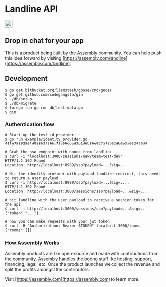# Landline API

<a href="https://assembly.com/landline/bounties?utm_campaign=assemblage&utm_source=landline&utm_medium=repo_badge"><img src="https://asm-badger.herokuapp.com/landline/badges/tasks.svg" height="24px" alt="Open Tasks" /></a>

## Drop in chat for your app

This is a product being built by the Assembly community. You can help push this idea forward by visiting [https://assembly.com/landline](https://assembly.com/landline).

## Development

    $ go get bitbucket.org/liamstask/goose/cmd/goose
    $ go get github.com/codegangsta/gin
    $ ./db/setup
    $ ./db/migrate
    $ forego run go run db/test-data.go
    $ gin

### Authentication flow

    # Start up the test id provider
    $ go run example/identity_provider.go 41fe7589256fd058b3f56bc71a56ebad3b1d6b86e027a73a02db0e3a0524f9d4

    # Grab the sso endpoint with nonce from landline
    $ curl -i 'localhost:3000/sessions/new?team=test-dev'
    HTTP/1.1 302 Found
    Location: http://localhost:8989/sso?payload=...&sig=....

    # Hit the identity provider with payload landline redirect, this needs to return a user payload
    $ curl -i http://localhost:8989/sso?payload=...&sig=....
    HTTP/1.1 302 Found
    Location: http://localhost:3000/sessions/sso?payload=...&sig=...

    # hit landline with the user payload to receive a session token for the api
    $ curl -i http://localhost:3000/sessions/sso?payload=...&sig=...
    {"token":"..."}

    # now you can make requests with your jwt token
    $ curl -H "Authorization: Bearer $TOKEN" localhost:3000/rooms
    {"rooms":[]}


### How Assembly Works

Assembly products are like open-source and made with contributions from the community. Assembly handles the boring stuff like hosting, support, financing, legal, etc. Once the product launches we collect the revenue and split the profits amongst the contributors.

Visit [https://assembly.com](https://assembly.com) to learn more.
